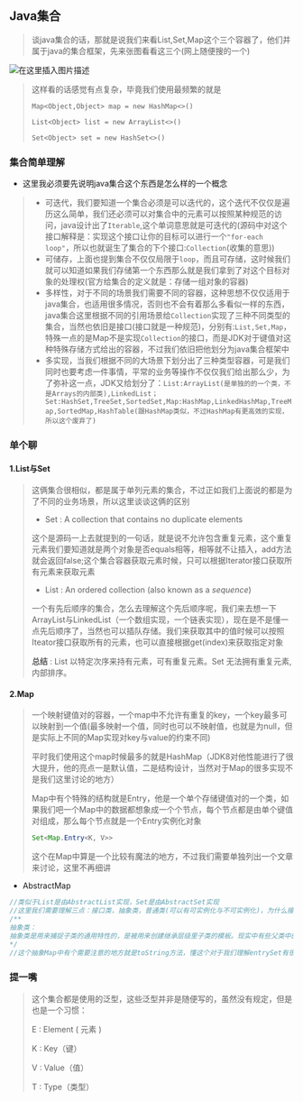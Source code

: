 ## Java集合

> 谈java集合的话，那就是说我们来看List,Set,Map这个三个容器了，他们并属于java的集合框架，先来张图看看这三个(网上随便搜的一个)

![在这里插入图片描述](https://img-blog.csdnimg.cn/20201201192958856.png?x-oss-process=image/watermark,type_ZmFuZ3poZW5naGVpdGk,shadow_10,text_aHR0cHM6Ly9ibG9nLmNzZG4ubmV0L3dlaXhpbl80NTY4NjU4Mw==,size_16,color_FFFFFF,t_70)

> 这样看的话感觉有点复杂，毕竟我们使用最频繁的就是
>
> `Map<Object,Object> map = new HashMap<>()`
>
> `List<Object> list = new ArrayList<>()`
>
> `Set<Object> set = new HashSet<>()`

### 集合简单理解

- 这里我必须要先说明java集合这个东西是怎么样的一个概念

> - 可迭代，我们要知道一个集合必须是可以迭代的，这个迭代不仅仅是遍历这么简单，我们还必须可以对集合中的元素可以按照某种规范的访问，java设计出了`Iterable`,这个单词意思就是可迭代的(源码中对这个接口解释是：实现这个接口让你的目标可以进行一个`"for-each loop"`，所以也就诞生了集合的下个接口:`Collection`(收集的意思))
> - 可储存，上面也提到集合不仅仅局限于`loop`，而且可存储，这时候我们就可以知道如果我们存储第一个东西那么就是我们拿到了对这个目标对象的处理权(官方给集合的定义就是：存储一组对象的容器)
> - 多样性，对于不同的场景我们需要不同的容器，这种思想不仅仅适用于java集合，也适用很多情况，否则也不会有着那么多看似一样的东西，java集合这里根据不同的引用场景给`Collection`实现了三种不同类型的集合，当然也依旧是接口(接口就是一种规范)，分别有:`List,Set,Map`，特殊一点的是Map不是实现`Collection`的接口，而是JDK对于键值对这种特殊存储方式给出的容器，不过我们依旧把他划分为java集合框架中
> - 多实现，当我们根据不同的大场景下划分出了三种类型容器，可是我们同时也要考虑一件事情，平常的业务等操作不仅仅我们给出那么少，为了弥补这一点，JDK又给划分了：`List:ArrayList(是单独的的一个类，不是Arrays的内部类),LinkedList；Set:HashSet,TreeSet,SortedSet,Map:HashMap,LinkedHashMap,TreeMap,SortedMap,HashTable(跟HashMap类似，不过HashMap有更高效的实现，所以这个废弃了)`

### 单个聊

#### 1.List与Set

> 这俩集合很相似，都是属于单列元素的集合，不过正如我们上面说的都是为了不同的业务场景，所以这里谈谈这俩的区别
>
> - Set : A collection that contains no duplicate elements
>
> 这个是源码一上去就提到的一句话，就是说不允许包含重复元素，这个重复元素我们要知道就是两个对象是否equals相等，相等就不让插入，add方法就会返回false;这个集合容器获取元素时候，只可以根据Iterator接口获取所有元素来获取元素
>
> - List : An ordered collection (also known as a <i>sequence</i>)
>
> 一个有先后顺序的集合，怎么去理解这个先后顺序呢，我们来去想一下ArrayList与LinkedList（一个数组实现，一个链表实现），现在是不是懂一点先后顺序了，当然也可以插队存储。我们来获取其中的值时候可以按照Iteator接口获取所有的元素，也可以直接根据get(index)来获取指定对象
>
> **总结** : List 以特定次序来持有元素，可有重复元素。Set 无法拥有重复元素,内部排序。



#### 2.Map

> 一个映射键值对的容器，一个map中不允许有重复的key，一个key最多可以映射到一个值(最多映射一个值，同时也可以不映射值，也就是为null，但是实际上不同的Map实现对key与value的约束不同)
>
> 平时我们使用这个map时候最多的就是HashMap（JDK8对他性能进行了很大提升，他的亮点一是默认值，二是结构设计，当然对于Map的很多实现不是我们这里讨论的地方）
>
> Map中有个特殊的结构就是Entry，他是一个单个存储键值对的一个类，如果我们吧一个Map中的数据都想象成一个个节点，每个节点都是由单个键值对组成，那么每个节点就是一个Entry实例化对象
>
> ```java
> Set<Map.Entry<K, V>>
> ```
>
> 这个在Map中算是一个比较有魔法的地方，不过我们需要单独列出一个文章来讨论，这里不再细讲

- AbstractMap

~~~java
//类似于List是由AbstractList实现，Set是由AbstractSet实现
//这里我们需要理解三点：接口类，抽象类，普通类(可以有可实例化与不可实例化)，为什么接口我们知道了，他是一种规范，或者说一种代码式的东西，我们为了方便后续实现或者期望实现，普通类不用说，那么抽象类呢
/**
抽象类：
抽象类是用来捕捉子类的通用特性的，是被用来创建继承层级里子类的模板。现实中有些父类中的方法确实没有必要写，因为各个子类中的这个方法肯定会有不同；而写成抽象类，这样看代码时，就知道这是抽象方法，而知道这个方法是在子类中实现的，所以有提示作用
*/
//这个抽象Map中有个需要注意的地方就是toString方法，懂这个对于我们理解entrySet有很好的帮助
~~~

### 提一嘴

> 这个集合都是使用的泛型，这些泛型并非是随便写的，虽然没有规定，但是也是一个习惯：
>
> E : Element ( 元素 )
>
> K : Key（键）
>
> V : Value（值）
>
> T : Type（类型）

